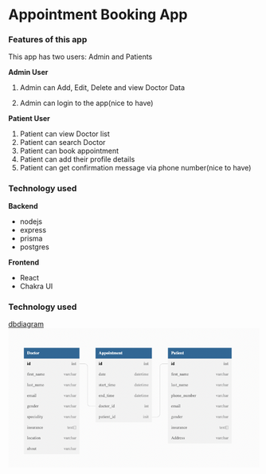 # Appointment Booking App

### Features of this app

This app has two users: Admin and Patients

**Admin User**

1. Admin can Add, Edit, Delete and view Doctor Data

2. Admin can login to the app(nice to have)

**Patient User**

1. Patient can view Doctor list
2. Patient can search Doctor
3. Patient can book appointment
4. Patient can add their profile details
5. Patient can get confirmation message via phone number(nice to have)

### Technology used

**Backend**

- nodejs
- express
- prisma
- postgres

**Frontend**

- React
- Chakra UI

### Technology used

[dbdiagram](https://dbdiagram.io/d/62df135d0d66c746554ab129)
![dbdiagram](./screenshots/dbdiagram.png)
